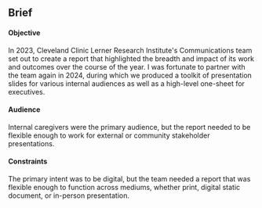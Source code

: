 
## Brief
#### Objective
In 2023, Cleveland Clinic Lerner Research Institute's Communications team set out to create a report that highlighted the breadth and impact of its work and outcomes over the course of the year. I was fortunate to partner with the team again in 2024, during which we produced a toolkit of presentation slides for various internal audiences as well as a high-level one-sheet for executives.

#### Audience
Internal caregivers were the primary audience, but the report needed to be flexible enough to work for external or community stakeholder presentations.

#### Constraints
The primary intent was to be digital, but the team needed a report that was flexible enough to function across mediums, whether print, digital static document, or in-person presentation.